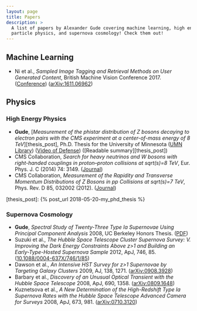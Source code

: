 ```yaml
---
layout: page
title: Papers
description: >
  A list of papers by Alexander Gude covering machine learning, high energy
  particle physics, and supernova cosmology! Check them out!
---
```


## Machine Learning

- Ni et al., *Sampled Image Tagging and Retrieval Methods on User Generated
  Content*, British Machine Vision Conference 2017.
  ([Conference](https://www.dropbox.com/s/q2bquqawpg8htgc/0956.pdf?dl=1A))
  ([arXiv:1611.06962](https://arxiv.org/abs/1611.06962))

## Physics

### High Energy Physics

- **Gude**, [*Measurement of the phistar distribution of Z bosons decaying to
  electron pairs with the CMS experiment at a center-of-mass energy of 8
  TeV*][thesis_post], Ph.D. Thesis for the University of Minnesota ([UMN
  Library](https://hdl.handle.net/11299/175445)) ([Video of
  Defense](https://www.youtube.com/watch?v=oEcGh5ds4D8)) ([Readable
  summary][thesis_post])
- CMS Collaboration, *Search for heavy neutrinos and W bosons with
  right-handed couplings in proton–proton collisions at sqrt(s)=8 TeV*, Eur.
  Phys. J. C (2014) 74: 3149.
  ([Journal](http://dx.doi.org/10.1140/epjc/s10052-014-3149-z))
- CMS Collaboration, *Measurement of the Rapidity and Transverse Momentum
  Distributions of Z Bosons in pp Collisions at sqrt(s)=7 TeV*, Phys. Rev. D
  85, 032002 (2012). ([Journal](http://dx.doi.org/10.1103/PhysRevD.85.032002))

[thesis_post]: {% post_url 2018-05-20-my_phd_thesis %}

### Supernova Cosmology

- **Gude**, *Spectral Study of Twenty-Three Type Ia Supernovae Using Principal
  Component Analysis* 2008, UC Berkeley Honors Thesis.
  ([PDF](/files/undergrad_thesis.pdf))
- Suzuki et al., *The Hubble Space Telescope Cluster Supernova Survey: V.
  Improving the Dark Energy Constraints Above z\>1 and Building an
  Early-Type-Hosted Supernova Sample* 2012, ApJ, 746, 85.
  ([10.1088/0004-637X/746/1/85](http://dx.doi.org/10.1088/0004-637X/746/1/85))
- Dawson et al., *An Intensive HST Survey for z\>1 Supernovae by Targeting
  Galaxy Clusters* 2009, AJ, 138, 1271.
  ([arXiv:0908.3928](http://arxiv.org/abs/0908.3928))
- Barbary et al., *Discovery of an Unusual Optical Transient with the Hubble
  Space Telescope* 2008, ApJ, 690, 1358.
  ([arXiv:0809.1648](http://arxiv.org/abs/0809.1648))
- Kuznetsova et al., *A New Determination of the High-Redshift Type Ia
  Supernova Rates with the Hubble Space Telescope Advanced Camera for Surveys*
  2008, ApJ, 673, 981. ([arXiv:0710.3120](http://arxiv.org/abs/0710.3120))
